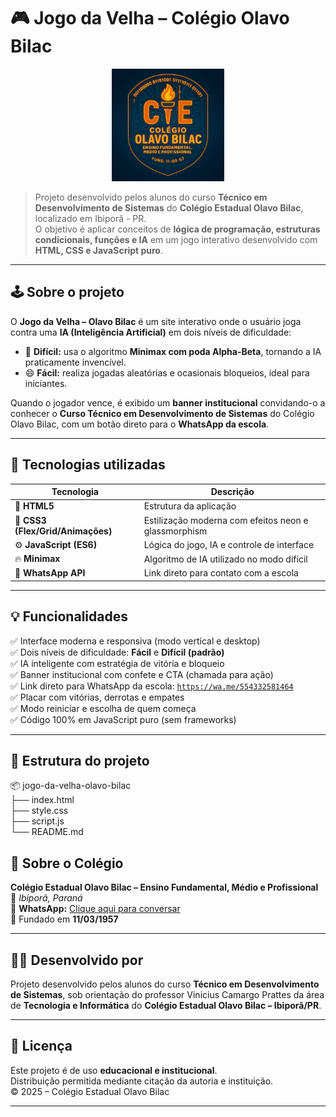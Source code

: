 # 🎮 Jogo da Velha – Colégio Olavo Bilac

<p align="center">
  <img src="Bilac.png" alt="Colégio Olavo Bilac" width="180"/>
</p>

> Projeto desenvolvido pelos alunos do curso **Técnico em Desenvolvimento de Sistemas** do **Colégio Estadual Olavo Bilac**, localizado em Ibiporã - PR.  
> O objetivo é aplicar conceitos de **lógica de programação, estruturas condicionais, funções e IA** em um jogo interativo desenvolvido com **HTML, CSS e JavaScript puro**.

---

## 🕹️ Sobre o projeto

O **Jogo da Velha – Olavo Bilac** é um site interativo onde o usuário joga contra uma **IA (Inteligência Artificial)** em dois níveis de dificuldade:

- 🧠 **Difícil:** usa o algoritmo **Minimax com poda Alpha-Beta**, tornando a IA praticamente invencível.  
- 😄 **Fácil:** realiza jogadas aleatórias e ocasionais bloqueios, ideal para iniciantes.

Quando o jogador vence, é exibido um **banner institucional** convidando-o a conhecer o **Curso Técnico em Desenvolvimento de Sistemas** do Colégio Olavo Bilac, com um botão direto para o **WhatsApp da escola**.

---

## 🚀 Tecnologias utilizadas

| Tecnologia | Descrição |
|-------------|------------|
| 🧩 **HTML5** | Estrutura da aplicação |
| 🎨 **CSS3 (Flex/Grid/Animações)** | Estilização moderna com efeitos neon e glassmorphism |
| ⚙️ **JavaScript (ES6)** | Lógica do jogo, IA e controle de interface |
| 🔥 **Minimax** | Algoritmo de IA utilizado no modo difícil |
| 💬 **WhatsApp API** | Link direto para contato com a escola |

---

## 💡 Funcionalidades

✅ Interface moderna e responsiva (modo vertical e desktop)  
✅ Dois níveis de dificuldade: **Fácil** e **Difícil (padrão)**  
✅ IA inteligente com estratégia de vitória e bloqueio  
✅ Banner institucional com confete e CTA (chamada para ação)  
✅ Link direto para WhatsApp da escola: [`https://wa.me/554332581464`](https://wa.me/554332581464)  
✅ Placar com vitórias, derrotas e empates  
✅ Modo reiniciar e escolha de quem começa  
✅ Código 100% em JavaScript puro (sem frameworks)

---

## 🧩 Estrutura do projeto
📦 jogo-da-velha-olavo-bilac<br>
├── index.html<br>
├── style.css<br>
├── script.js<br>
└── README.md<br>


## 🏫 Sobre o Colégio

**Colégio Estadual Olavo Bilac – Ensino Fundamental, Médio e Profissional**  
📍 *Ibiporã, Paraná*  
💬 **WhatsApp:** [Clique aqui para conversar](https://wa.me/554332581464?text=Olá!%20Gostaria%20de%20saber%20mais%20sobre%20o%20Curso%20Técnico%20em%20Desenvolvimento%20de%20Sistemas%20do%20Colégio%20Olavo%20Bilac.)  
📅 Fundado em **11/03/1957**

---

## 👨‍💻 Desenvolvido por

Projeto desenvolvido pelos alunos do curso **Técnico em Desenvolvimento de Sistemas**, sob orientação do professor Vinicius Camargo Prattes da área de **Tecnologia e Informática** do **Colégio Estadual Olavo Bilac – Ibiporã/PR**.

---

## 📜 Licença

Este projeto é de uso **educacional e institucional**.  
Distribuição permitida mediante citação da autoria e instituição.  
© 2025 – Colégio Estadual Olavo Bilac

---

